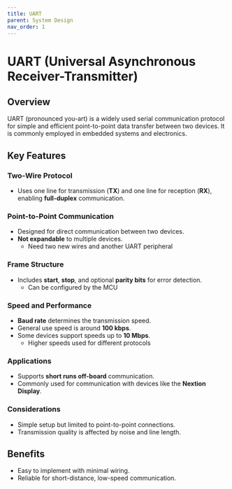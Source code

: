 ```yaml
---
title: UART
parent: System Design
nav_order: 1
---
```



# UART (Universal Asynchronous Receiver-Transmitter)

## Overview
UART (pronounced you-art) is a widely used serial communication protocol for simple and efficient point-to-point data transfer between two devices. It is commonly employed in embedded systems and electronics.

## Key Features

### Two-Wire Protocol
- Uses one line for transmission (**TX**) and one line for reception (**RX**), enabling **full-duplex** communication.

### Point-to-Point Communication
- Designed for direct communication between two devices.
- **Not expandable** to multiple devices.
    - Need two new wires and another UART peripheral

### Frame Structure
- Includes **start**, **stop**, and optional **parity bits** for error detection.
    - Can be configured by the MCU

### Speed and Performance
- **Baud rate** determines the transmission speed.
- General use speed is around **100 kbps**.
- Some devices support speeds up to **10 Mbps**.
    - Higher speeds used for different protocols

### Applications
- Supports **short runs off-board** communication.
- Commonly used for communication with devices like the **Nextion Display**.

### Considerations
- Simple setup but limited to point-to-point connections.
- Transmission quality is affected by noise and line length.

## Benefits
- Easy to implement with minimal wiring.
- Reliable for short-distance, low-speed communication.
